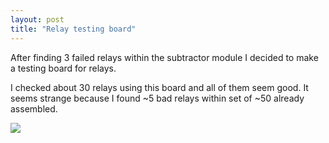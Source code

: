 ```yaml
---
layout: post
title: "Relay testing board"
---
```


After finding 3 failed relays within the subtractor module I decided to make a testing board for relays.

I checked about 30 relays using this board and all of them seem good. It seems strange because I found ~5 bad relays within set of ~50 already assembled.

![](/Photos/TestingBoard.JPG)

